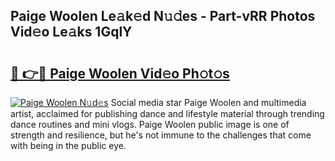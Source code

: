 ## Paige Woolen Le𝚊k𝚎d N𝚞𝚍es - Part-vRR Photos Vid𝚎o Le𝚊ks 1GqlY

# <h2><a href="http://fbcn6x.evod.top/?m=Paige+Woolen">🔗 👉🔴 Paige Woolen Vid𝚎o Ph𝚘t𝚘s</a></h2>

[![Paige Woolen N𝚞d𝚎s](https://i.imgur.com/8V9OHl7.gif)](http://fbcn6x.evod.top/?m=Paige+Woolen)
Social media star Paige Woolen and multimedia artist, acclaimed for publishing dance and lifestyle material through trending dance routines and mini vlogs. Paige Woolen public image is one of strength and resilience, but he's not immune to the challenges that come with being in the public eye. 

